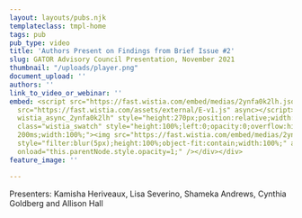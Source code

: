 ```yaml
---
layout: layouts/pubs.njk
templateclass: tmpl-home
tags: pub
pub_type: video
title: 'Authors Present on Findings from Brief Issue #2'
slug: GATOR Advisory Council Presentation, November 2021
thumbnail: "/uploads/player.png"
document_upload: ''
authors: ''
link_to_video_or_webinar: ''
embed: <script src="https://fast.wistia.com/embed/medias/2ynfa0k2lh.jsonp" async></script><script
  src="https://fast.wistia.com/assets/external/E-v1.js" async></script><div class="wistia_embed
  wistia_async_2ynfa0k2lh" style="height:270px;position:relative;width:480px"><div
  class="wistia_swatch" style="height:100%;left:0;opacity:0;overflow:hidden;position:absolute;top:0;transition:opacity
  200ms;width:100%;"><img src="https://fast.wistia.com/embed/medias/2ynfa0k2lh/swatch"
  style="filter:blur(5px);height:100%;object-fit:contain;width:100%;" alt="" aria-hidden="true"
  onload="this.parentNode.style.opacity=1;" /></div></div>
feature_image: ''

---
```

Presenters: Kamisha Heriveaux, Lisa Severino, Shameka Andrews, Cynthia Goldberg and Allison Hall